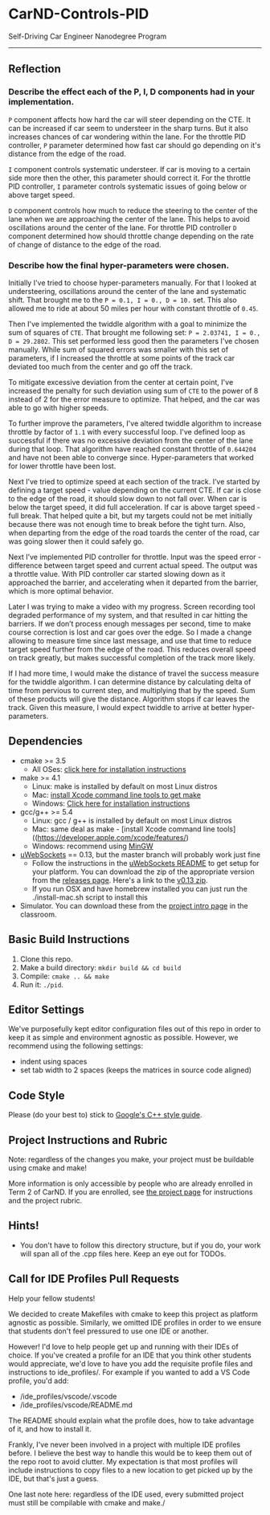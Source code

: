 # CarND-Controls-PID
Self-Driving Car Engineer Nanodegree Program

---

## Reflection

### Describe the effect each of the P, I, D components had in your implementation.

`P` component affects how hard the car will steer depending on the CTE. It can be increased if car seem to understeer in the sharp turns. But it also increases chances of car wondering within the lane. For the throttle PID controller, `P` parameter determined how fast car should go depending on it's distance from the edge of the road.

`I` component controls systematic understeer. If car is moving to a certain side more then the other, this parameter should correct it. For the throttle PID controller, `I` parameter controls systematic issues of going below or above target speed.

`D` component controls how much to reduce the steering to the center of the lane when we are approaching the center of the lane. This helps to avoid oscillations around the center of the lane. For throttle PID controller `D` component determined how should throttle change depending on the rate of change of distance to the edge of the road.

### Describe how the final hyper-parameters were chosen.

Initially I've tried to choose hyper-parameters manually. For that I looked at understeering, oscillations around the center of the lane and systematic shift. That brought me to the `P = 0.1, I = 0., D = 10.` set. This also allowed me to ride at about 50 miles per hour with constant throttle of `0.45`.

Then I've implemented the twiddle algorithm with a goal to minimize the sum of squares of `CTE`. That brought me following set: `P = 2.03741, I = 0., D = 29.2802`. This set performed less good then the parameters I've chosen manually. While sum of squared errors was smaller with this set of parameters, if I increased the throttle at some points of the track car deviated too much from the center and go off the track.

To mitigate excessive deviation from the center at certain point, I've increased the penalty for such deviation using sum of `CTE` to the power of 8 instead of 2 for the error measure to optimize. That helped, and the car was able to go with higher speeds.

To further improve the parameters, I've altered twiddle algorithm to increase throttle by factor of `1.1` with every successful loop. I've defined loop as successful if there was no excessive deviation from the center of the lane during that loop. That algorithm have reached constant throttle of `0.644204` and have not been able to converge since. Hyper-parameters that worked for lower throttle have been lost.

Next I’ve tried to optimize speed at each section of the track. I’ve started by defining a target speed - value depending on the current CTE. If car is close to the edge of the road, it should slow down to not fall over. When car is below the target speed, it did full acceleration. If car is above target speed - full break. That helped quite a bit, but my targets could not be met initially because there was not enough time to break before the tight turn. Also, when departing from the edge of the road toards the center of the road, car was going slower then it could safely go.

Next I’ve implemented PID controller for throttle. Input was the speed error - difference between target speed and current actual speed. The output was a throttle value. With PID controller car started slowing down as it approached the barrier, and accelerating when it departed from the barrier, which is more optimal behavior.

Later I was trying to make a video with my progress. Screen recording tool degraded performance of my system, and that resulted in car hitting the barriers. If we don’t process enough messages per second, time to make course correction is lost and car goes over the edge. So I made a change allowing to measure time since last message, and use that time to reduce target speed further from the edge of the road. This reduces overall speed on track greatly, but makes successful completion of the track more likely.

If I had more time, I would make the distance of travel the success measure for the twiddle algorithm. I can determine distance by calculating delta of time from pervious to current step, and multiplying that by the speed. Sum of these products will give the distance. Algorithm stops if car leaves the track. Given this measure, I would expect twiddle to arrive at better hyper-parameters.

## Dependencies

* cmake >= 3.5
  * All OSes: [click here for installation instructions](https://cmake.org/install/)
* make >= 4.1
  * Linux: make is installed by default on most Linux distros
  * Mac: [install Xcode command line tools to get make](https://developer.apple.com/xcode/features/)
  * Windows: [Click here for installation instructions](http://gnuwin32.sourceforge.net/packages/make.htm)
* gcc/g++ >= 5.4
  * Linux: gcc / g++ is installed by default on most Linux distros
  * Mac: same deal as make - [install Xcode command line tools]((https://developer.apple.com/xcode/features/)
  * Windows: recommend using [MinGW](http://www.mingw.org/)
* [uWebSockets](https://github.com/uWebSockets/uWebSockets) == 0.13, but the master branch will probably work just fine
  * Follow the instructions in the [uWebSockets README](https://github.com/uWebSockets/uWebSockets/blob/master/README.md) to get setup for your platform. You can download the zip of the appropriate version from the [releases page](https://github.com/uWebSockets/uWebSockets/releases). Here's a link to the [v0.13 zip](https://github.com/uWebSockets/uWebSockets/archive/v0.13.0.zip).
  * If you run OSX and have homebrew installed you can just run the ./install-mac.sh script to install this
* Simulator. You can download these from the [project intro page](https://github.com/udacity/CarND-PID-Control-Project/releases) in the classroom.

## Basic Build Instructions

1. Clone this repo.
2. Make a build directory: `mkdir build && cd build`
3. Compile: `cmake .. && make`
4. Run it: `./pid`. 

## Editor Settings

We've purposefully kept editor configuration files out of this repo in order to
keep it as simple and environment agnostic as possible. However, we recommend
using the following settings:

* indent using spaces
* set tab width to 2 spaces (keeps the matrices in source code aligned)

## Code Style

Please (do your best to) stick to [Google's C++ style guide](https://google.github.io/styleguide/cppguide.html).

## Project Instructions and Rubric

Note: regardless of the changes you make, your project must be buildable using
cmake and make!

More information is only accessible by people who are already enrolled in Term 2
of CarND. If you are enrolled, see [the project page](https://classroom.udacity.com/nanodegrees/nd013/parts/40f38239-66b6-46ec-ae68-03afd8a601c8/modules/f1820894-8322-4bb3-81aa-b26b3c6dcbaf/lessons/e8235395-22dd-4b87-88e0-d108c5e5bbf4/concepts/6a4d8d42-6a04-4aa6-b284-1697c0fd6562)
for instructions and the project rubric.

## Hints!

* You don't have to follow this directory structure, but if you do, your work
  will span all of the .cpp files here. Keep an eye out for TODOs.

## Call for IDE Profiles Pull Requests

Help your fellow students!

We decided to create Makefiles with cmake to keep this project as platform
agnostic as possible. Similarly, we omitted IDE profiles in order to we ensure
that students don't feel pressured to use one IDE or another.

However! I'd love to help people get up and running with their IDEs of choice.
If you've created a profile for an IDE that you think other students would
appreciate, we'd love to have you add the requisite profile files and
instructions to ide_profiles/. For example if you wanted to add a VS Code
profile, you'd add:

* /ide_profiles/vscode/.vscode
* /ide_profiles/vscode/README.md

The README should explain what the profile does, how to take advantage of it,
and how to install it.

Frankly, I've never been involved in a project with multiple IDE profiles
before. I believe the best way to handle this would be to keep them out of the
repo root to avoid clutter. My expectation is that most profiles will include
instructions to copy files to a new location to get picked up by the IDE, but
that's just a guess.

One last note here: regardless of the IDE used, every submitted project must
still be compilable with cmake and make./
